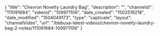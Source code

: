{
    "title": "Chevron Novelty Laundry Bag",
    "description": "",
    "channelid": "111091684",
    "videoid": "109971106",
    "date_created": "1502519218",
    "date_modified": "1504049173",
    "type": "captivate",
    "layout": "channelVideo",
    "url": "\/bbbusa-latest-videos\/chevron-novelty-laundry-bag-2-notes\/111091684-109971106"
}